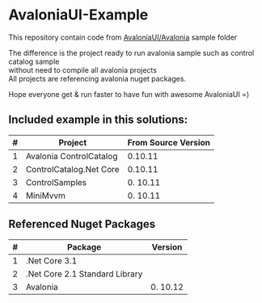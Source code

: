 # AvaloniaUI-Example
This repository contain code from  [AvaloniaUI/Avalonia](https://github.com/AvaloniaUI/Avalonia) sample folder<br/>

The difference is the project ready to run avalonia sample such as control catalog sample<br/>without need to compile all avalonia projects<br/>
All projects are referencing avalonia nuget packages.<br/>

Hope everyone get & run faster to have fun with awesome AvaloniaUI =)<br/>

## Included example in this solutions:

| # | Project | From Source Version |
| ----------- | ----------- | ----------- |
| 1 | Avalonia ControlCatalog  | 0.10.11 |
| 2 | ControlCatalog.Net Core | 0.10.11 |
| 3 | ControlSamples | 0. 10.11 |
| 4 | MiniMvvm | 0. 10.11 |


## Referenced Nuget Packages

| # | Package | Version |
| ----------- | ----------- | ----------- |
| 1 | .Net Core 3.1  | |
| 2 | .Net Core 2.1 Standard Library | |
| 3 | Avalonia | 0. 10.12 |
